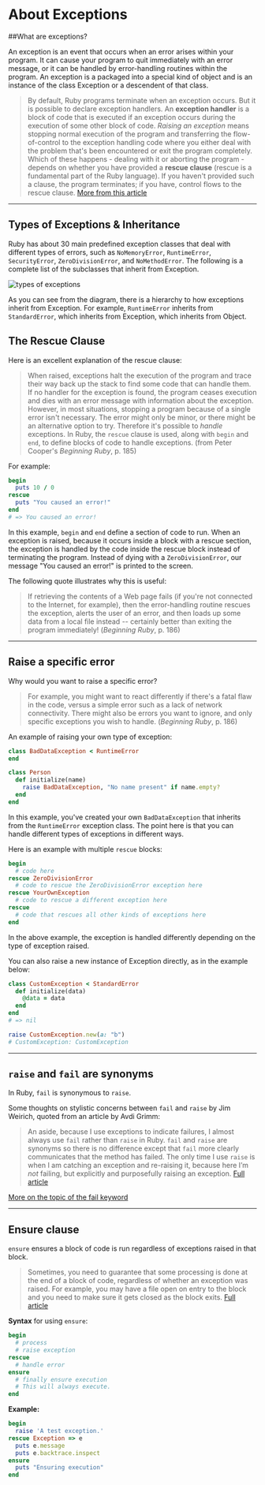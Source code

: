 # About Exceptions

##What are exceptions?

An exception is an event that occurs when an error arises within your program. It can cause your program to quit immediately with an error message, or it can be handled by error-handling routines within the program. An exception is a packaged into a special kind of object and is an instance of the class Exception or a descendent of that class.

> By default, Ruby programs terminate when an exception occurs. But it is possible to declare exception handlers. An **exception handler** is a block of code that is executed if an exception occurs during the execution of some other block of code. *Raising an exception* means stopping normal execution of the program and transferring the flow-of-control to the exception handling code where you either deal with the problem that's been encountered or exit the program completely. Which of these happens - dealing with it or aborting the program - depends on whether you have provided a **rescue clause** (rescue is a fundamental part of the Ruby language). If you haven't provided such a clause, the program terminates; if you have, control flows to the rescue clause. [More from this article](http://rubylearning.com/satishtalim/ruby_exceptions.html)

----
## Types of Exceptions & Inheritance
Ruby has about 30 main predefined exception classes that deal with different types of errors, such as `NoMemoryError`, `RuntimeError`, `SecurityError`, `ZeroDivisionError`, and `NoMethodError`. The following is a complete list of the subclasses that inherit from Exception.

![types of exceptions](http://rubylearning.com/images/exception.jpg)

As you can see from the diagram, there is a hierarchy to how exceptions inherit from Exception. For example, `RuntimeError` inherits from `StandardError`, which inherits from Exception, which inherits from Object.

## The Rescue Clause

Here is an excellent explanation of the rescue clause:

> When raised, exceptions halt the execution of the program and trace their way back up the stack to find some code that can handle them. If no handler for the exception is found,  the program ceases execution and dies with an error message with information about the exception.
  However, in most situations, stopping a program because of a single error isn't necessary. The error might only be minor, or there might be an alternative option to try. Therefore it's possible to *handle* exceptions. In Ruby, the `rescue` clause is used, along with `begin` and `end`, to define blocks of code to handle exceptions. (from Peter Cooper's *Beginning Ruby*, p. 185)

For example:
~~~ ruby
begin
  puts 10 / 0
rescue
  puts "You caused an error!"
end
# => You caused an error!
~~~

In this example, `begin` and `end` define a section of code to run. When an exception is raised, because it occurs inside a block with a rescue section, the exception is handled by the code inside the rescue block instead of terminating the program. Instead of dying with a `ZeroDivisionError`, our message "You caused an error!" is printed to the screen.

The following quote illustrates why this is useful:

> If retrieving the contents of a Web page fails (if you're not connected to the Internet, for example), then the error-handling routine rescues the exception, alerts the user of an error, and then loads up some data from a local file instead -- certainly better than exiting the program immediately! (*Beginning Ruby*, p. 186)

----
## Raise a specific error

Why would you want to raise a specific error?

> For example, you might want to react differently  if there's a fatal flaw in the code, versus a simple error such as a lack of network connectivity. There might also be errors you want to ignore, and only specific exceptions you wish to handle. (*Beginning Ruby*, p. 186)

An example of raising your own type of exception:

~~~ ruby
class BadDataException < RuntimeError
end

class Person
  def initialize(name)
    raise BadDataException, "No name present" if name.empty?
  end
end
~~~

In this example, you've created your own `BadDataException` that inherits from the `RuntimeError` exception class. The point here is that you can handle different types of exceptions in different ways.

Here is an example with multiple `rescue` blocks:

~~~ ruby
begin
  # code here
rescue ZeroDivisionError
  # code to rescue the ZeroDivisionError exception here
rescue YourOwnException
  # code to rescue a different exception here
rescue
  # code that rescues all other kinds of exceptions here
end
~~~

In the above example, the exception is handled differently depending  on the type of exception raised.

You can also raise a new instance of Exception directly, as in the example below:

~~~ ruby
class CustomException < StandardError
  def initialize(data)
    @data = data
  end
end
# => nil

raise CustomException.new(a: "b")
# CustomException: CustomException
~~~

----
## `raise` and `fail` are synonyms

In Ruby, `fail` is synonymous to `raise`.

Some thoughts on stylistic concerns between `fail` and `raise` by Jim Weirich, quoted from an article by Avdi Grimm:

> An aside, because I use exceptions to indicate failures, I almost always use `fail` rather than `raise` in Ruby. `fail` and `raise` are synonyms so there is no difference except that `fail` more clearly communicates that the method has failed. The only time I use `raise` is when I am catching an exception and re-raising it, because here I’m *not* failing, but explicitly and purposefully raising an exception. [Full article](http://devblog.avdi.org/2014/05/21/jim-weirich-on-exceptions/)

[More on the topic of the fail keyword](http://stackoverflow.com/questions/18811675/what-does-the-fail-keyword-do-in-ruby)

----
## Ensure clause

`ensure` ensures a block of code is run regardless of exceptions raised in that block.

> Sometimes, you need to guarantee that some processing is done at the end of a block of code, regardless of whether an exception was raised. For example, you may have a file open on entry to the block and you need to make sure it gets closed as the block exits. [Full article](http://www.tutorialspoint.com/ruby/ruby_exceptions.htm)

**Syntax** for using `ensure`:

~~~ ruby
begin
  # process
  # raise exception
rescue
  # handle error
ensure
  # finally ensure execution
  # This will always execute.
end
~~~

**Example:**
~~~ ruby
begin
  raise 'A test exception.'
rescue Exception => e
  puts e.message
  puts e.backtrace.inspect
ensure
  puts "Ensuring execution"
end
~~~
